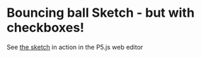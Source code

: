 # Bouncing ball Sketch - but with checkboxes!
See [the sketch](https://editor.p5js.org/fletcher/sketches/y3r7yX1p) in action in the P5.js web editor 
